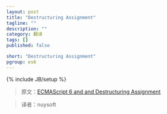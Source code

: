 ```yaml
---
layout: post
title: "Destructuring Assignment"
tagline: ""
description: ""
category: 翻译
tags: []
published: false

short: "Destructuring Assignment"
pgroup: es6
---
```

{% include JB/setup %}

> 原文：[ECMAScript 6 and and Destructuring Assignment](http://ariya.ofilabs.com/2013/02/es6-and-destructuring-assignment.html)

> 译者：nuysoft